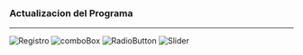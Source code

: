 ### Actualizacion del Programa
----
![Registro](https://github.com/valehe0710/Auteticacion/assets/159468550/e7f6a2b5-9602-4ae4-b820-992c7c3b682b)
![comboBox](https://github.com/valehe0710/Auteticacion/assets/159468550/b24b628f-01c5-4d19-98f2-5ccde3ede8ef)
![RadioButton](https://github.com/valehe0710/Auteticacion/assets/159468550/25a31a1d-d04f-4ec4-b33a-bc2f45391fd5)
![Slider](https://github.com/valehe0710/Auteticacion/assets/159468550/ec2ce10a-5b3e-4270-a537-8079aacaf01d)
